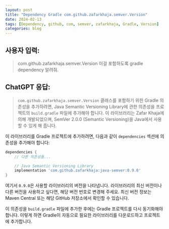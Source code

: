 ```yaml
---
layout: post
title: "Dependency Gradle com.github.zafarkhaja.semver.Version"
date: 2024-02-13
tags: [Dependency, github, com, semver, zafarkhaja, Gradle, Version]
categories: blog
---
```


## 사용자 입력:
> com.github.zafarkhaja.semver.Version 이걸 포함하도록 gradle dependency  알려줘.

## ChatGPT 응답:
> `com.github.zafarkhaja.semver.Version` 클래스를 포함하기 위한 Gradle 의존성을 추가하려면, Java Semantic Versioning Library에 관한 의존성을 프로젝트의 `build.gradle` 파일에 추가해야 합니다. 이 라이브러리는 Zafar Khaja에 의해 개발되었으며, SemVer 2.0.0 (Semantic Versioning)을 Java에서 사용할 수 있게 해 줍니다.

이 라이브러리를 Gradle 프로젝트에 추가하려면, 다음과 같이 `dependencies` 섹션에 의존성을 추가해야 합니다:

```gradle
dependencies {
    // 다른 의존성들...

    // Java Semantic Versioning Library
    implementation 'com.github.zafarkhaja:java-semver:0.9.0'
}
```

여기서 `0.9.0`은 사용할 라이브러리의 버전을 나타냅니다. 라이브러리의 최신 버전이나 다른 버전을 사용하고 싶다면, 해당 버전 번호로 변경해 주세요. 최신 버전 정보는 Maven Central 또는 해당 GitHub 저장소에서 확인할 수 있습니다.

이 의존성을 `build.gradle` 파일에 추가한 후에는 Gradle 프로젝트를 다시 동기화해야 합니다. 이렇게 하면 Gradle이 자동으로 필요한 라이브러리를 다운로드하고 프로젝트에 추가합니다.

